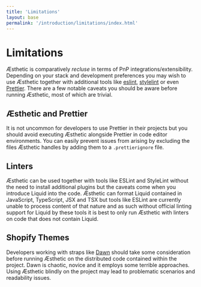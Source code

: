 ```yaml
---
title: 'Limitations'
layout: base
permalink: '/introduction/limitations/index.html'
---
```


# Limitations

Æsthetic is comparatively _recluse_ in terms of PnP integrations/extensibility. Depending on your stack and development preferences you may wish to use Æsthetic together with additional tools like [eslint](https://eslint.org/), [stylelint](https://stylelint.io/) or even [Prettier](https://prettier.io/). There are a few notable caveats you should be aware before running Æsthetic, most of which are trivial.

## Æsthetic and Prettier

It is not uncommon for developers to use Prettier in their projects but you should avoid executing Æsthetic alongside Prettier in code editor environments. You can easily prevent issues from arising by excluding the files Æsthetic handles by adding them to a `.prettierignore` file.

## Linters

Æsthetic can be used together with tools like ESLint and StyleLint without the need to install additional plugins but the caveats come when you introduce Liquid into the code. Æsthetic can format Liquid contained in JavaScript, TypeScript, JSX and TSX but tools like ESLint are currently unable to process content of that nature and as such without official linting support for Liquid by these tools it is best to only run Æsthetic with linters on code that does not contain Liquid.

## Shopify Themes

Developers working with straps like [Dawn](https://github.com/Shopify/dawn) should take some consideration before running Æsthetic on the distributed code contained within the project. Dawn is chaotic, novice and it employs some terrible approaches. Using Æsthetic blindly on the project may lead to problematic scenarios and readability issues.
